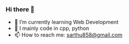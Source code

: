 ### Hi there 👋
- 🌱 I’m currently learning Web Development
- 👯 I mainly code in cpp, python
- 📫 How to reach me: sarthu858@gmail.com


